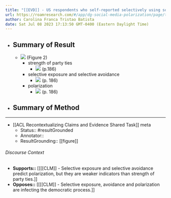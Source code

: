 ```yaml
---
title: "[[EVD]] - US respondents who self-reported selectively using social networking sites with political content that aligned with their own views were more likely to have a stronger difference in favorability ratings between Republican vs. Democratic parties. - [[@johnsonBlindedSpitePath2017]]"
url: https://roamresearch.com/#/app/dg-social-media-polarization/page/tsKBuSu4g
author: Carolina Franca Tristao Batista
date: Sat Jul 08 2023 17:13:50 GMT-0400 (Eastern Daylight Time)
---
```


- ## Summary of Result
    - ![](https://firebasestorage.googleapis.com/v0/b/firescript-577a2.appspot.com/o/imgs%2Fapp%2Fdg-social-media-polarization%2FpEsrP7-taP.png?alt=media&token=dec64ffa-6d9d-407b-a14b-9bb3a8259dff) (Figure 2)
        - strength of party ties
            - ![](https://firebasestorage.googleapis.com/v0/b/firescript-577a2.appspot.com/o/imgs%2Fapp%2Fdg-social-media-polarization%2F7BrDa0WGT1.16.05%20PM.png?alt=media&token=c92b991c-91b4-4caa-a234-9740c7bb5ecd) (p.186)
        - selective exposure and selective avoidance
            - ![](https://firebasestorage.googleapis.com/v0/b/firescript-577a2.appspot.com/o/imgs%2Fapp%2Fdg-social-media-polarization%2F5j_JCEY8Xv.13.39.png?alt=media&token=c5f109a4-9fa2-41b8-b61b-c68bbb095238) (p. 186)
        - polarization
            - ![](https://firebasestorage.googleapis.com/v0/b/firescript-577a2.appspot.com/o/imgs%2Fapp%2Fdg-social-media-polarization%2FksrghZyUFc.14.00.png?alt=media&token=16786e3d-db1e-4c4b-8091-6db774717d7b) (p. 186)
- ## Summary of Method
- ---
- [[ACL Recontextualizing Claims and Evidence Shared Task]] meta
    - Status:: #resultGrounded
    - Annotator::
    - ResultGrounding:: [[figure]]

###### Discourse Context

- **Supports::** [[[[CLM]] - Selective exposure and selective avoidance predict polarization, but they are weaker indicators than strength of party ties.]]
- **Opposes::** [[[[CLM]] - Selective exposure, avoidance and polarization are infecting the democratic process.]]
